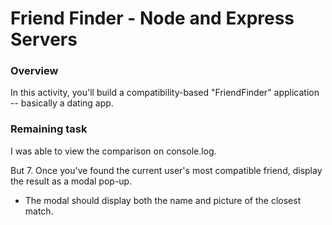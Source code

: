 # Friend Finder - Node and Express Servers

### Overview
In this activity, you'll build a compatibility-based "FriendFinder" application -- basically a dating app. 



### Remaining task
I was able to view the comparison on console.log.

But
7. Once you've found the current user's most compatible friend, display the result as a modal pop-up.
   * The modal should display both the name and picture of the closest match.


